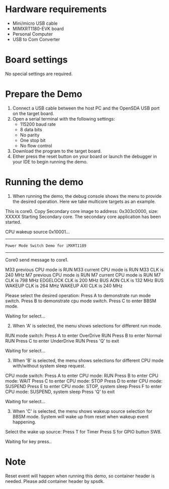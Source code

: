 Hardware requirements
=====================
- Mini/micro USB cable
- MIMXRT1180-EVK board
- Personal Computer
- USB to Com Converter

Board settings
============
No special settings are required.

Prepare the Demo
===============
1.  Connect a USB cable between the host PC and the OpenSDA USB port on the target board. 
2.  Open a serial terminal with the following settings:
    - 115200 baud rate
    - 8 data bits
    - No parity
    - One stop bit
    - No flow control
3.  Download the program to the target board.
4.  Either press the reset button on your board or launch the debugger in your IDE to begin running the demo.

Running the demo
================
1. When running the demo, the debug console shows the menu to provide the desired operation. Here we take multicore targets as an example.

This is core0.
Copy Secondary core image to address: 0x303c0000, size: XXXXX
Starting Secondary core.
The secondary core application has been started.

CPU wakeup source 0x10001...

***********************************************************
	Power Mode Switch Demo for iMXRT1189
***********************************************************

Core0 send message to core1.

M33 previous CPU mode is RUN
M33 current CPU mode is RUN
M33 CLK is 240 MHz
M7 previous CPU mode is RUN
M7 current CPU mode is RUN
M7 CLK is 798 MHz
EDGELOCK CLK is 200 MHz
BUS AON CLK is 132 MHz
BUS WAKEUP CLK is 264 MHz
WAKEUP AXI CLK is 240 MHz


Please select the desired operation:
Press  A to demonstrate run mode switch.
Press  B to demonstrate cpu mode switch.
Press  C to enter BBSM mode.

Waiting for select...

2. When 'A' is selected, the menu shows selections for different run mode.

RUN mode switch:
Press A to enter OverDrive RUN
Press B to enter Normal RUN
Press C to enter UnderDrive RUN
Press 'Q' to exit

Waiting for select...

3. When 'B' is selected, the menu shows selections for different CPU mode with/without system sleep request.

CPU mode switch:
Press A to enter CPU mode: RUN
Press B to enter CPU mode: WAIT
Press C to enter CPU mode: STOP
Press D to enter CPU mode: SUSPEND
Press E to enter CPU mode: STOP, system sleep
Press F to enter CPU mode: SUSPEND, system sleep
Press 'Q' to exit

Waiting for select...

3. When 'C' is selected, the menu shows wakeup source selection for BBSM mode.
System will wake up from reset when wakeup event happening.

Select the wake up source:
Press T for Timer
Press S for GPIO button SW8. 

Waiting for key press..

Note
===============
Reset event will happen when running this demo, so container header is needed. Please add container header by spsdk.